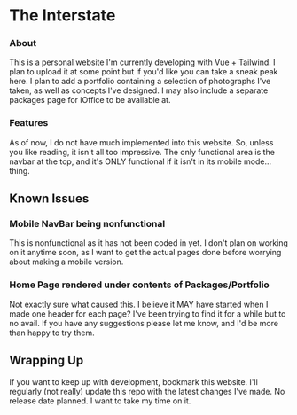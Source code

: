 # The Interstate

### About
This is a personal website I'm currently developing with Vue + Tailwind. I plan to upload it at some point but if you'd like you can take a sneak peak here. I plan to add a portfolio containing a selection of photographs I've taken, as well as concepts I've designed. I may also include a separate packages page for iOffice to be available at.

### Features
As of now, I do not have much implemented into this website. So, unless you like reading, it isn't all too impressive. The only functional area is the navbar at the top, and it's ONLY functional if it isn't in its mobile mode... thing.

## Known Issues
### Mobile NavBar being nonfunctional
This is nonfunctional as it has not been coded in yet. I don't plan on working on it anytime soon, as I want to get the actual pages done before worrying about making a mobile version. 

### Home Page rendered under contents of Packages/Portfolio
Not exactly sure what caused this. I believe it MAY have started when I made one header for each page? I've been trying to find it for a while but to no avail. If you have any suggestions please let me know, and I'd be more than happy to try them.

## Wrapping Up
If you want to keep up with development, bookmark this website. I'll regularly (not really) update this repo with the latest changes I've made. No release date planned. I want to take my time on it.